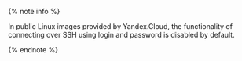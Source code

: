 {% note info %}

In public Linux images provided by Yandex.Cloud, the functionality of connecting over SSH using login and password is disabled by default.

{% endnote %}

